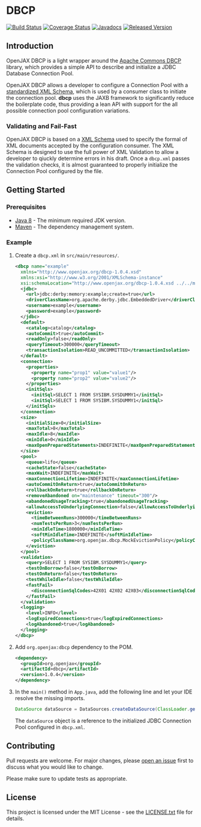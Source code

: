 # DBCP

[![Build Status](https://travis-ci.org/openjax/dbcp.svg?1)](https://travis-ci.org/openjax/dbcp)
[![Coverage Status](https://coveralls.io/repos/github/openjax/dbcp/badge.svg?1)](https://coveralls.io/github/openjax/dbcp)
[![Javadocs](https://www.javadoc.io/badge/org.openjax/dbcp.svg?1)](https://www.javadoc.io/doc/org.openjax/dbcp)
[![Released Version](https://img.shields.io/maven-central/v/org.openjax/dbcp.svg?1)](https://mvnrepository.com/artifact/org.openjax/dbcp)

## Introduction

OpenJAX DBCP is a light wrapper around the [Apache Commons DBCP][apache-commons-dbcp] library, which provides a simple API to describe and initialize a JDBC Database Connection Pool.

OpenJAX DBCP allows a developer to configure a Connection Pool with a [standardized XML Schema][dbcp-schema], which is used by a consumer class to initiate the connection pool. **dbcp** uses the JAXB framework to significantly reduce the boilerplate code, thus providing a lean API with support for the all possible connection pool configuration variations.

### Validating and Fail-Fast

OpenJAX DBCP is based on a [XML Schema][dbcp-schema] used to specify the formal of XML documents accepted by the configuration consumer. The XML Schema is designed to use the full power of XML Validation to allow a developer to qiuckly determine errors in his draft. Once a `dbcp.xml` passes the validation checks, it is almost guaranteed to properly initialize the Connection Pool configured by the file.

## Getting Started

### Prerequisites

* [Java 8][jdk8-download] - The minimum required JDK version.
* [Maven][maven] - The dependency management system.

### Example

1. Create a `dbcp.xml` in `src/main/resources/`.

   ```xml
   <dbcp name="example"
     xmlns="http://www.openjax.org/dbcp-1.0.4.xsd"
     xmlns:xsi="http://www.w3.org/2001/XMLSchema-instance"
     xsi:schemaLocation="http://www.openjax.org/dbcp-1.0.4.xsd ../../main/resources/dbcp.xsd">
     <jdbc>
       <url>jdbc:derby:memory:example;create=true</url>
       <driverClassName>org.apache.derby.jdbc.EmbeddedDriver</driverClassName>
       <username>example</username>
       <password>example</password>
     </jdbc>
     <default>
       <catalog>catalog</catalog>
       <autoCommit>true</autoCommit>
       <readOnly>false</readOnly>
       <queryTimeout>300000</queryTimeout>
       <transactionIsolation>READ_UNCOMMITTED</transactionIsolation>
     </default>
     <connection>
       <properties>
         <property name="prop1" value="value1"/>
         <property name="prop2" value="value2"/>
       </properties>
       <initSqls>
         <initSql>SELECT 1 FROM SYSIBM.SYSDUMMY1</initSql>
         <initSql>SELECT 1 FROM SYSIBM.SYSDUMMY1</initSql>
       </initSqls>
     </connection>
     <size>
       <initialSize>0</initialSize>
       <maxTotal>8</maxTotal>
       <maxIdle>8</maxIdle>
       <minIdle>0</minIdle>
       <maxOpenPreparedStatements>INDEFINITE</maxOpenPreparedStatements>
     </size>
     <pool>
       <queue>lifo</queue>
       <cacheState>false</cacheState>
       <maxWait>INDEFINITE</maxWait>
       <maxConnectionLifetime>INDEFINITE</maxConnectionLifetime>
       <autoCommitOnReturn>true</autoCommitOnReturn>
       <rollbackOnReturn>true</rollbackOnReturn>
       <removeAbandoned on="maintenance" timeout="300"/>
       <abandonedUsageTracking>true</abandonedUsageTracking>
       <allowAccessToUnderlyingConnection>false</allowAccessToUnderlyingConnection>
       <eviction>
         <timeBetweenRuns>300000</timeBetweenRuns>
         <numTestsPerRun>3</numTestsPerRun>
         <minIdleTime>1800000</minIdleTime>
         <softMinIdleTime>INDEFINITE</softMinIdleTime>
         <policyClassName>org.openjax.dbcp.MockEvictionPolicy</policyClassName>
       </eviction>
     </pool>
     <validation>
       <query>SELECT 1 FROM SYSIBM.SYSDUMMY1</query>
       <testOnBorrow>false</testOnBorrow>
       <testOnReturn>false</testOnReturn>
       <testWhileIdle>false</testWhileIdle>
       <fastFail>
         <disconnectionSqlCodes>42X01 42X02 42X03</disconnectionSqlCodes>
       </fastFail>
     </validation>
     <logging>
       <level>INFO</level>
       <logExpiredConnections>true</logExpiredConnections>
       <logAbandoned>true</logAbandoned>
     </logging>
   </dbcp>
   ```

1. Add `org.openjax:dbcp` dependency to the POM.

   ```xml
   <dependency>
     <groupId>org.openjax</groupId>
     <artifactId>dbcp</artifactId>
     <version>1.0.4</version>
   </dependency>
   ```

1. In the `main()` method in `App.java`, add the following line and let your IDE resolve the missing imports.

   ```java
   DataSource dataSource = DataSources.createDataSource(ClassLoader.getSystemClassLoader().getResource("dbcp.xml"));
   ```

    The `dataSource` object is a reference to the initialized JDBC Connection Pool configured in `dbcp.xml`.

## Contributing

Pull requests are welcome. For major changes, please [open an issue](../../issues) first to discuss what you would like to change.

Please make sure to update tests as appropriate.

## License

This project is licensed under the MIT License - see the [LICENSE.txt](LICENSE.txt) file for details.

[apache-commons-dbcp]: https://commons.apache.org/proper/commons-dbcp
[dbcp-schema]: /src/main/resources/dbcp.xsd
[jdk8-download]: http://www.oracle.com/technetwork/java/javase/downloads/jdk8-downloads-2133151.html
[maven-archetype-quickstart]: http://maven.apache.org/archetypes/maven-archetype-quickstart/
[maven]: https://maven.apache.org/